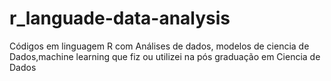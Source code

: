 # r_languade-data-analysis
Códigos em linguagem R com Análises de dados, modelos de ciencia de Dados,machine learning que fiz ou utilizei na pós graduação em Ciencia de Dados
